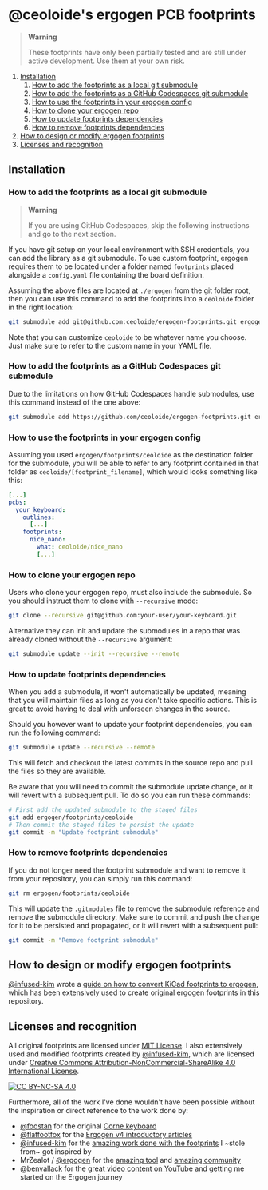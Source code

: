 # @ceoloide's ergogen PCB footprints

> **Warning**
>
> These footprints have only been partially tested and are still under active development. Use them at your own risk.

1. [Installation](#installation)
    1. [How to add the footprints as a local git submodule](#how-to-add-the-footprints-as-a-local-git-submodule)
    1. [How to add the footprints as a GitHub Codespaces git submodule](#how-to-add-the-footprints-as-a-github-codespaces-git-submodule)
    1. [How to use the footprints in your ergogen config](#how-to-use-the-footprints-in-your-ergogen-config)
    1. [How to clone your ergogen repo](#how-to-clone-your-ergogen-repo)
    1. [How to update footprints dependencies](#how-to-update-footprints-dependencies)
    1. [How to remove footprints dependencies](#how-to-remove-footprints-dependencies)
1. [How to design or modify ergogen footprints](#how-to-design-or-modify-ergogen-footprints)
1. [Licenses and recognition](#licenses-and-recognition)

## Installation

### How to add the footprints as a local git submodule

> **Warning**
>
> If you are using GitHub Codespaces, skip the following instructions and go to the next section.

If you have git setup on your local environment with SSH credentials, you can add the library as a
git submodule. To use custom footprint, ergogen requires them to be located under a folder named
`footprints` placed alongside a `config.yaml` file containing the board definition.

Assuming the above files are located at `./ergogen` from the git folder root, then you can use this
command to add the footprints into a `ceoloide` folder in the right location:

```bash
git submodule add git@github.com:ceoloide/ergogen-footprints.git ergogen/footprints/ceoloide
```

Note that you can customize `ceoloide` to be whatever name you choose. Just make sure to refer to the custom
name in your YAML file.

### How to add the footprints as a GitHub Codespaces git submodule

Due to the limitations on how GitHub Codespaces handle submodules, use this command instead of the one above:

```bash
git submodule add https://github.com/ceoloide/ergogen-footprints.git ergogen/footprints/ceoloide
```

### How to use the footprints in your ergogen config

Assuming you used `ergogen/footprints/ceoloide` as the destination folder for the submodule, you will be able
to refer to any footprint contained in that folder as `ceoloide/[footprint_filename]`, which would looks something like this:

```yaml
[...]
pcbs:
  your_keyboard:
    outlines:
      [...]
    footprints:
      nice_nano:
        what: ceoloide/nice_nano
        [...]
```

### How to clone your ergogen repo

Users who clone your ergogen repo, must also include the submodule. So you should instruct them to clone with `--recursive` mode:

```bash
git clone --recursive git@github.com:your-user/your-keyboard.git
```

Alternative they can init and update the submodules in a repo that was already cloned without the `--recursive` argument:

```bash
git submodule update --init --recursive --remote
```

### How to update footprints dependencies

When you add a submodule, it won't automatically be updated, meaning that you will maintain files as long as you don't take specific actions. This is great to avoid having to deal with unforseen changes in the source.

Should you however want to update your footprint dependencies, you can run the following command:

```bash
git submodule update --recursive --remote
```

This will fetch and checkout the latest commits in the source repo and pull the files so they are available.

Be aware that you will need to commit the submodule update change, or it will revert with a subsequent pull. To do so you can run these commands:

```bash
# First add the updated submodule to the staged files
git add ergogen/footprints/ceoloide
# Then commit the staged files to persist the update
git commit -m "Update footprint submodule"
```

### How to remove footprints dependencies

If you do not longer need the footprint submodule and want to remove it from your repository, you can simply run this command:

```bash
git rm ergogen/footprints/ceoloide
```

This will update the `.gitmodules` file to remove the submodule reference and remove the submodule directory. Make sure to commit and push the
change for it to be persisted and propagated, or it will revert with a subsequent pull:

```bash
git commit -m "Remove footprint submodule"
```

## How to design or modify ergogen footprints

[@infused-kim](https://github.com/infused-kim) wrote a [guide on how to convert KiCad footprints to ergogen](https://www.notion.so/nilnil/Convert-Kicad-Footprint-to-Ergogen-8340ce87ad554c69af4e3f92bc9a0898?pvs=4), which
has been extensively used to create original ergogen footprints in this repository.

## Licenses and recognition

All original footprints are licensed under [MIT License][mit]. I also extensively used and modified footprints created by [@infused-kim](https://github.com/infused-kim), which are licensed under [Creative Commons Attribution-NonCommercial-ShareAlike 4.0 International License][cc-by-nc-sa].

[![CC BY-NC-SA 4.0][cc-by-nc-sa-image]][cc-by-nc-sa]

Furthermore, all of the work I've done wouldn't have been possible without the inspiration or direct reference to the work done by:

- [@foostan](https://github.com/foostan) for the original [Corne keyboard](https://github.com/foostan/crkbd)
- [@flatfootfox](https://github.com/flatfootfox) for the [Ergogen v4 introductory articles](https://flatfootfox.com/ergogen-introduction/)
- [@infused-kim](https://github.com/infused-kim) for the [amazing work done with the footprints](https://github.com/infused-kim/kb_ergogen_fb) I ~stole from~ got inspired by
- MrZealot / [@ergogen](https://github.com/ergogen) for the [amazing tool](https://github.com/ergogen/ergogen) and [amazing community](https://discord.gg/Tj2TUaUW)
- [@benvallack](https://github.com/benvallack) for the [great video content on YouTube](https://www.youtube.com/watch?v=UKfeJrRIcxw) and getting me started on the Ergogen journey

[mit]: https://opensource.org/license/mit/
[cc-by-nc-sa]: http://creativecommons.org/licenses/by-nc-sa/4.0/
[cc-by-nc-sa-image]: https://licensebuttons.net/l/by-nc-sa/4.0/88x31.png
